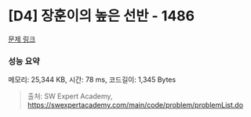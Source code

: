 # [D4] 장훈이의 높은 선반 - 1486 

[문제 링크](https://swexpertacademy.com/main/code/problem/problemDetail.do?contestProbId=AV2b7Yf6ABcBBASw) 

### 성능 요약

메모리: 25,344 KB, 시간: 78 ms, 코드길이: 1,345 Bytes



> 출처: SW Expert Academy, https://swexpertacademy.com/main/code/problem/problemList.do